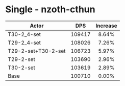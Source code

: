 # Single - nzoth-cthun
| Actor | DPS | Increase |
|---|:---:|:---:|
|T30-2_4-set|109417|8.64%|
|T29-2_4-set|108026|7.26%|
|T29-2-set+T30-2-set|106723|5.97%|
|T29-2-set|103690|2.96%|
|T30-2-set|103619|2.89%|
|Base|100710|0.00%|
